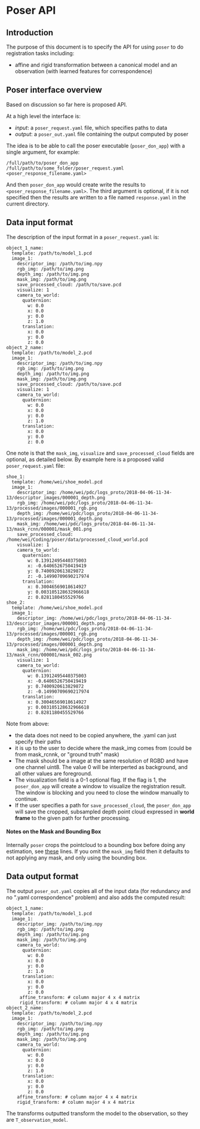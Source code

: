 # Poser API

## Introduction

The purpose of this document is to specify the API for using `poser` to do registration tasks including:

- affine and rigid transformation between a canonical model and an observation (with learned features for correspondence)


## Poser interface overview

Based on discussion so far here is proposed API.

At a high level the interface is:

- *input*: a `poser_request.yaml` file, which specifies paths to data
- *output*: a `poser_out.yaml` file containing the output computed by poser

The idea is to be able to call the poser executable (`poser_don_app`) with a single argument, for example:

```
/full/path/to/poser_don_app /full/path/to/some_folder/poser_request.yaml  <poser_response_filename.yaml>
```

And then `poser_don_app` would create write the results to `<poser_response_filename.yaml>`. The third argument is optional, if it is not specified then the results are written to a file named `response.yaml` in the current directory.

## Data input format

The description of the input format in a `poser_request.yaml` is:

```
object_1_name:
  template: /path/to/model_1.pcd
  image_1:
    descriptor_img: /path/to/img.npy
    rgb_img: /path/to/img.png
    depth_img: /path/to/img.png
    mask_img: /path/to/img.png
    save_processed_cloud: /path/to/save.pcd
    visualize: 1
    camera_to_world:
      quaternion:
        w: 0.0
        x: 0.0
        y: 0.0
        z: 1.0
      translation:
        x: 0.0
        y: 0.0
        z: 0.0
object_2_name:
  template: /path/to/model_2.pcd
  image_1:
    descriptor_img: /path/to/img.npy
    rgb_img: /path/to/img.png
    depth_img: /path/to/img.png
    mask_img: /path/to/img.png
    save_processed_cloud: /path/to/save.pcd
    visualize: 1
    camera_to_world:
      quaternion:
        w: 0.0
        x: 0.0
        y: 0.0
        z: 1.0
      translation:
        x: 0.0
        y: 0.0
        z: 0.0
```

One note is that the `mask_img`, `visualize` and `save_processed_cloud` fields are optional, as detailed below. By example here is a proposed valid `poser_request.yaml` file:

```
shoe_1:
  template: /home/wei/shoe_model.pcd
  image_1:
    descriptor_img: /home/wei/pdc/logs_proto/2018-04-06-11-34-13/descriptor_images/000001_depth.png
    rgb_img: /home/wei/pdc/logs_proto/2018-04-06-11-34-13/processed/images/000001_rgb.png
    depth_img: /home/wei/pdc/logs_proto/2018-04-06-11-34-13/processed/images/000001_depth.png
    mask_img: /home/wei/pdc/logs_proto/2018-04-06-11-34-13/mask_rcnn/000001/mask_001.png
    save_processed_cloud: /home/wei/Coding/poser/data/processed_cloud_world.pcd
    visualize: 1
    camera_to_world:
      quaternion:
        w: 0.13912495440375003
        x: -0.6406526750419419
        y: 0.7400920613829872
        z: -0.14990709690217974
      translation:
        x: 0.30046569018614927
        y: 0.003105128632966618
        z: 0.8281180455529766
shoe_2:
  template: /home/wei/shoe_model.pcd
  image_1:
    descriptor_img: /home/wei/pdc/logs_proto/2018-04-06-11-34-13/descriptor_images/000001_depth.png
    rgb_img: /home/wei/pdc/logs_proto/2018-04-06-11-34-13/processed/images/000001_rgb.png
    depth_img: /home/wei/pdc/logs_proto/2018-04-06-11-34-13/processed/images/000001_depth.png
    mask_img: /home/wei/pdc/logs_proto/2018-04-06-11-34-13/mask_rcnn/000001/mask_002.png
    visualize: 1
    camera_to_world:
      quaternion:
        w: 0.13912495440375003
        x: -0.6406526750419419
        y: 0.7400920613829872
        z: -0.14990709690217974
      translation:
        x: 0.30046569018614927
        y: 0.003105128632966618
        z: 0.8281180455529766
```

Note from above:

- the data does not need to be copied anywhere, the .yaml can just specify their paths
- it is up to the user to decide where the mask_img comes from (could be from mask_rcnnk, or "ground truth" mask)
- The mask should be a image at the same resolution of RGBD and have one channel uint8. The value 0 will be interperted as background, and all other values are foreground.
- The visualization field is a 0-1 optional flag. If the flag is 1, the `poser_don_app` will create a window to visualize the registration result. The window is blocking and you need to close the window manually to continue. 
- If the user specifies a path for `save_processed_cloud`, the `poser_don_app` will save the cropped, subsampled depth point cloud expressed in **world frame** to the given path for further processing.


#### Notes on the Mask and Bounding Box
Internally `poser` crops the pointcloud to a bounding box before doing any estimation, see [these](https://github.com/RobotLocomotion/poser/blob/master/apps/poser_don/preprocessing.cpp#L154) lines. If you omit the `mask_img` field then it defaults to not applying any mask, and only using the bounding box.

## Data output format

The output `poser_out.yaml` copies all of the input data (for redundancy and no ".yaml correspondence" problem) and also adds the computed result:

```
object_1_name:
  template: /path/to/model_1.pcd
  image_1:
    descriptor_img: /path/to/img.npy
    rgb_img: /path/to/img.png
    depth_img: /path/to/img.png
    mask_img: /path/to/img.png
    camera_to_world:
      quaternion:
        w: 0.0
        x: 0.0
        y: 0.0
        z: 1.0
      translation:
        x: 0.0
        y: 0.0
        z: 0.0
     affine_transform: # column major 4 x 4 matrix
     rigid_transform: # column major 4 x 4 matrix
object_2_name:
  template: /path/to/model_2.pcd
  image_1:
    descriptor_img: /path/to/img.npy
    rgb_img: /path/to/img.png
    depth_img: /path/to/img.png
    mask_img: /path/to/img.png
    camera_to_world:
      quaternion:
        w: 0.0
        x: 0.0
        y: 0.0
        z: 1.0
      translation:
        x: 0.0
        y: 0.0
        z: 0.0
    affine_transform: # column major 4 x 4 matrix
    rigid_transform: # column major 4 x 4 matrix
```

The transforms outputted transform the model to the observation, so they are `T_observation_model`.

